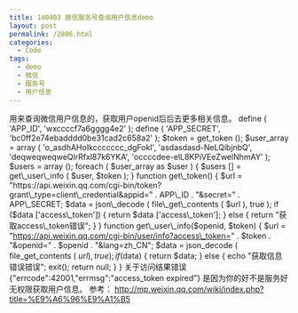 ```yaml
---
title: 140403 微信服务号查询用户信息demo
layout: post
permalink: /2806.html
categories:
  - Code
tags:
  - demo
  - 微信
  - 服务号
  - 用户信息
---
```

用来查询微信用户信息的，获取用户openid后后去更多相关信息。 define ( 'APP\_ID', 'wxccccf7a6gggg4e2' ); define ( 'APP\_SECRET', 'bc0ff2e74ebadddd0be31cad2c658a2' ); $token = get\_token (); $user\_array = array ( 'o\_asdhAHoIkccccccc\_dgFokI', 'asdasdasd-NeLQibjnbQ', 'deqweqweqweQlrRfxl87k6YKA', 'occccdee-elL8KPiVEeZwelNhmAY' ); $users = array (); foreach ( $user\_array as $user ) { $users [] = get\_user\_info ( $user, $token ); } function get\_token() { $url = "https://api.weixin.qq.com/cgi-bin/token?grant\_type=client\_credential&appid=" . APP\_ID . "&secret=" . APP\_SECRET; $data = json\_decode ( file\_get\_contents ( $url ), true ); if ($data ['access\_token']) { return $data ['access\_token']; } else { return "获取access\_token错误"; } } function get\_user\_info($openid, $token) { $url = "https://api.weixin.qq.com/cgi-bin/user/info?access\_token=" . $token . "&openid=" . $openid . "&lang=zh\_CN"; $data = json\_decode ( file\_get\_contents ( $url ), true ); if ($data) { return $data; } else { echo "获取信息错误错误"; exit(); return null; } } 关于访问结果错误 {"errcode":42001,"errmsg":"access\_token expired"} 是因为你的好不是服务好无权限获取用户信息。 参考： http://mp.weixin.qq.com/wiki/index.php?title=%E9%A6%96%E9%A1%B5